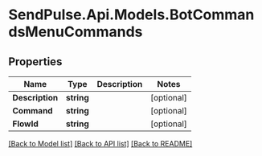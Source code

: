 # SendPulse.Api.Models.BotCommandsMenuCommands
## Properties

Name | Type | Description | Notes
------------ | ------------- | ------------- | -------------
**Description** | **string** |  | [optional] 
**Command** | **string** |  | [optional] 
**FlowId** | **string** |  | [optional] 

[[Back to Model list]](../README.md#documentation-for-models) [[Back to API list]](../README.md#documentation-for-api-endpoints) [[Back to README]](../README.md)

